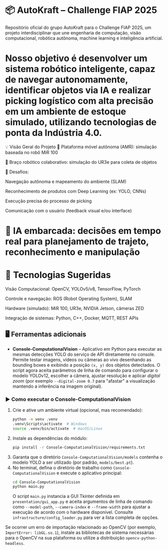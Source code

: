 # 📦 AutoKraft – Challenge FIAP 2025
Repositório oficial do grupo AutoKraft para o Challenge FIAP 2025, um projeto interdisciplinar que une engenharia de computação, visão computacional, robótica autônoma, machine learning e inteligência artificial.

# Nosso objetivo é desenvolver um sistema robótico inteligente, capaz de navegar autonomamente, identificar objetos via IA e realizar picking logístico com alta precisão em um ambiente de estoque simulado, utilizando tecnologias de ponta da Indústria 4.0.

💡 Visão Geral do Projeto
🚗 Plataforma móvel autônoma (AMR): simulação baseada no robô MiR 100

🤖 Braço robótico colaborativo: simulação do UR3e para coleta de objetos

🎯 Desafios:

Navegação autônoma e mapeamento do ambiente (SLAM)

Reconhecimento de produtos com Deep Learning (ex: YOLO, CNNs)

Execução precisa do processo de picking

Comunicação com o usuário (feedback visual e/ou interface)

# 🧠 IA embarcada: decisões em tempo real para planejamento de trajeto, reconhecimento e manipulação

# 🔧 Tecnologias Sugeridas
Visão Computacional: OpenCV, YOLOv5/v8, TensorFlow, PyTorch

Controle e navegação: ROS (Robot Operating System), SLAM

Hardware (simulado): MiR 100, UR3e, NVIDIA Jetson, câmeras ZED

Integração de sistemas: Python, C++, Docker, MQTT, REST APIs

## 🖥️ Ferramentas adicionais

- **Console-ComputationalVision** – Aplicativo em Python para executar as mesmas
  detecções YOLO do serviço de API diretamente no console. Permite testar
  imagens, vídeos ou câmeras ao vivo desenhando as bounding boxes e exibindo a
  posição `(x, y)` dos objetos detectados. O script agora aceita parâmetros de
  linha de comando para configurar o modelo YOLOv12, escolher a câmera, ajustar
  resolução e aplicar *digital zoom* (por exemplo `--digital-zoom 0.7` para
  "afastar" a visualização mantendo a inferência na imagem original).

### ▶️ Como executar o Console-ComputationalVision

1. Crie e ative um ambiente virtual (opcional, mas recomendado):
   ```bash
   python -m venv .venv
   .venv\Scripts\activate  # Windows
   source .venv/bin/activate  # macOS/Linux
   ```
2. Instale as dependências do módulo:
   ```bash
   pip install -r Console-ComputationalVision/requirements.txt
   ```
3. Garanta que o diretório `Console-ComputationalVision/models` contenha o
   modelo YOLO a ser utilizado (por padrão, `models/best.pt`).
4. No terminal, defina o diretório de trabalho como `Console-ComputationalVision`
   e execute o aplicativo principal:
   ```bash
   cd Console-ComputationalVision
   python main.py
   ```
   O script `main.py` instancia a GUI Tkinter definida em
   `presentation/gui_app.py` e aceita argumentos de linha de comando como
   `--model-path`, `--camera-index` e `--frame-width` para ajustar a execução de
   acordo com o hardware disponível. Consulte `infrastructure/config_loader.py`
   para ver a lista completa de opções.

Se ocorrer um erro de importação relacionado ao OpenCV (por exemplo,
`ImportError: libGL.so.1`), instale as bibliotecas de sistema necessárias para o
OpenCV na sua plataforma ou utilize a distribuição `opencv-python-headless`.

